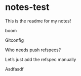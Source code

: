 # notes-test

This is the readme for my notes!

boom


Gitconfig



Who needs push refspecs?


Let’s just add the refspec manually



Asdfasdf